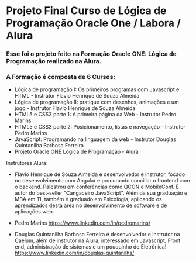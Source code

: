 # Projeto Final Curso de Lógica de Programação Oracle One / Labora / Alura
 
 ### Esse foi o projeto feito na Formação Oracle ONE: Lógica de Programação realizado na Alura.
 
 ### A Formação é composta de 6 Cursos:
 - Lógica de programação I: Os primeiros programas com Javascript e HTML - Instrutor Flavio Henrique de Souza Almeida
 - Lógica de programação II: pratique com desenhos, animações e um jogo - Instrutor Flavio Henrique de Souza Almeida
 - HTML5 e CSS3 parte 1: A primeira página da Web - Instrutor Pedro Marins
 - HTML5 e CSS3 parte 2: Posicionamento, listas e navegação - Instrutor Pedro Marins
 - JavaScript: Programando na linguagem da web - Instrutor Douglas Quintanilha Barbosa Ferreira
 - Projeto Oracle ONE Lógica de Programação - Alura
  
Instrutores Alura:
 - Flavio Henrique de Souza Almeida é desenvolvedor e instrutor, focado no desenvolvimento com Angular e procurando conciliar o frontend com o backend. Palestrou em conferências      como QCON e MobileConf. É autor do best-seller "Cangaceiro JavaScript". Além da sua graduação e MBA em TI, também é graduado em Psicologia, aplicando os aprendizados desta área    no desenvolvimento de software e de aplicações web.
 
 - Pedro Marins
   https://www.linkedin.com/in/pedromarins/
   
 - Douglas Quintanilha Barbosa Ferreira é desenvolvedor e instrutor na Caelum, além de instrutor na Alura, interessado em Javascript, Front end, administração de sistemas e um        pouquinho de Eletrônica!
   https://www.linkedin.com/in/douglas-quintanilha/
